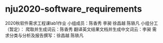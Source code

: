 # nju2020-software_requirements
2020秋软件需求工程课lab1作业
小组成员：陈香秀 李昶 徐昌越 陈轶凡
小组分工（暂定）：
  爬取并生成词云：陈香秀
  翻译英文结果文档并生成中文词云：李昶
  需求分类与分析及报告撰写：徐昌越 陈轶凡
